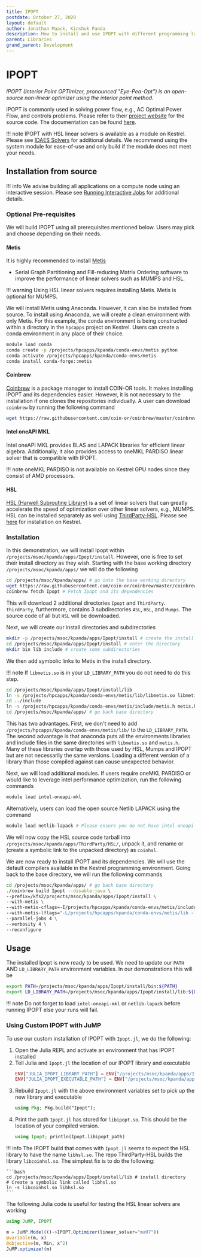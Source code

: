 ```yaml
---
title: IPOPT
postdate: October 27, 2020
layout: default
author: Jonathan Maack, Kinshuk Panda
description: How to install and use IPOPT with different programming languages
parent: Libraries
grand_parent: Development
---
```


# IPOPT

*IPOPT (Interior Point OPTimizer, pronounced "Eye-Pea-Opt") is an open-source non-linear optimizer using the interior point method.*

IPOPT is commonly used in solving power flow, e.g., AC Optimal Power Flow, and controls problems. Please refer to their [project website](https://github.com/coin-or/Ipopt) for the source code. The documentation can be found [here](https://coin-or.github.io/Ipopt/index.html).

!!! note
    IPOPT with HSL linear solvers is available as a module on Kestrel. Please see [IDAES Solvers](./idaes_solvers.md) for additional details. We recommend using the system module for ease-of-use and only build if the module does not meet your needs.


## Installation from source

!!! info
    We advise building all applications on a compute node using an interactive session. Please see [Running Interactive Jobs](../Slurm/interactive_jobs.md#running-interactive-jobs) for additional details.

### Optional Pre-requisites

We will build IPOPT using all prerequisites mentioned below. Users may pick and
choose depending on their needs.

#### Metis

It is highly recommended to install [Metis](https://github.com/KarypisLab/METIS.git)
- Serial Graph Partitioning and Fill-reducing Matrix Ordering software to 
improve the performance of linear solvers such as MUMPS and HSL.

!!! warning
    Using HSL linear solvers requires installing Metis. Metis is optional for MUMPS.

We will install Metis using Anaconda. However, it can also be installed from source.
To install using Anaconda, we will create a clean environment with only Metis.
For this example, the conda environment is being constructed within a directory in the `hpcapps` project on 
Kestrel. Users can create a conda environment in any place of their choice.

```bash
module load conda
conda create -p /projects/hpcapps/kpanda/conda-envs/metis python
conda activate /projects/hpcapps/kpanda/conda-envs/metis
conda install conda-forge::metis
```

#### Coinbrew

[Coinbrew](https://github.com/coin-or/coinbrew) is a package manager to install
COIN-OR tools. It makes installing IPOPT and its dependencies easier. However, it 
is not necessary to the installation if one clones the repositories individually.
A user can download `coinbrew` by running the following command

```bash
wget https://raw.githubusercontent.com/coin-or/coinbrew/master/coinbrew
```

#### Intel oneAPI MKL

Intel oneAPI MKL provides BLAS and LAPACK libraries for efficient linear algebra.
Additionally, it also provides access to oneMKL PARDISO linear solver that is 
compatible with IPOPT.

!!! note
    oneMKL PARDISO is not available on Kestrel GPU nodes since they consist of AMD processors.

#### HSL

[HSL (Harwell Subroutine Library)](http://hsl.rl.ac.uk/ipopt) is a set of linear solvers 
that can greatly accelerate the speed of optimization over other linear solvers, e.g., MUMPS.
HSL can be installed separately as well using [ThirdParty-HSL](https://github.com/coin-or-tools/ThirdParty-HSL).
Please see [here](../Development/Libraries/hsl.md) for installation on Kestrel.

### Installation

In this demonstration, we will install Ipopt within
`/projects/msoc/kpanda/apps/Ipopt/install`. However, one is free to set their
install directory as they wish. Starting with the base working directory
`/projects/msoc/kpanda/apps/` we will do the following

```bash
cd /projects/msoc/kpanda/apps/ # go into the base working directory
wget https://raw.githubusercontent.com/coin-or/coinbrew/master/coinbrew # install coinbrew
coinbrew fetch Ipopt # Fetch Ipopt and its dependencies
```

This will download 2 additional directories `Ipopt` and `ThirdParty`.
`ThirdParty`, furthermore, contains 3 subdirectories `ASL`, `HSL`, and `Mumps`.
The source code of all but `HSL` will be downloaded. 

Next, we will create our install directories and subdirectories

```bash
mkdir -p /projects/msoc/kpanda/apps/Ipopt/install # create the install directory
cd /projects/msoc/kpanda/apps/Ipopt/install # enter the directory
mkdir bin lib include # create some subdirectories
```

We then add symbolic links to Metis in the install directory. 

!!! note
    If `libmetis.so` is in your `LD_LIBRARY_PATH` you do not need to do this step.

```bash
cd /projects/msoc/kpanda/apps/Ipopt/install/lib
ln -s /projects/hpcapps/kpanda/conda-envs/metis/lib/libmetis.so libmetis.so
cd ../include
ln -s /projects/hpcapps/kpanda/conda-envs/metis/include/metis.h metis.h
cd /projects/msoc/kpanda/apps/ # go back base directory
```

This has two advantages.
First, we don't need to add `/projects/hpcapps/kpanda/conda-envs/metis/lib/` to
the `LD_LIBRARY_PATH`.  The second advantage is that anaconda puts all the 
environments libraries and include files in the same directories with
`libmetis.so` and `metis.h`.  Many of these libraries overlap with those used
by HSL, Mumps and IPOPT but are not necessarily the same versions.  Loading a
different version of a library than those compiled against can cause unexpected behavior.

Next, we will load additional modules. If users require oneMKL PARDISO or would
like to leverage intel performance optimization, run the following commands

```bash
module load intel-oneapi-mkl
```

Alternatively, users can load the open source Netlib LAPACK using the command

```bash
module load netlib-lapack # Please ensure you do not have intel-oneapi-mkl loaded
```

We will now copy the HSL source code tarball into 
`/projects/msoc/kpanda/apps/ThirdParty/HSL/`, unpack it, and rename or (create a 
symbolic link to the unpacked directory) as `coinhsl`. 

We are now ready to install IPOPT and its dependencies. We will use the default
compilers available in the Kestrel programming environment. Going back to the base 
directory, we will run the following commands

```bash
cd /projects/msoc/kpanda/apps/ # go back base directory
./coinbrew build Ipopt --disable-java \
--prefix=/kfs2/projects/msoc/kpanda/apps/Ipopt/install \
--with-metis \
--with-metis-cflags=-I/projects/hpcapps/kpanda/conda-envs/metis/include \
--with-metis-lflags="-L/projects/hpcapps/kpanda/conda-envs/metis/lib -lmetis" \
--parallel-jobs 4 \
--verbosity 4 \
--reconfigure
```

## Usage

The installed Ipopt is now ready to be used. We need to update our `PATH` AND 
`LD_LIBRARY_PATH` environment variables. In our demonstrations this will be

```bash
export PATH=/projects/msoc/kpanda/apps/Ipopt/install/bin:${PATH}
export LD_LIBRARY_PATH=/projects/msoc/kpanda/apps/Ipopt/install/lib:${LD_LIBRARY_PATH}
```

!!! note
    Do not forget to load `intel-oneapi-mkl` or `netlib-lapack` before running IPOPT else your runs will fail.

### Using Custom IPOPT with JuMP

To use our custom installation of IPOPT with `Ipopt.jl`, we do the following:

1. Open the Julia REPL and activate an environment that has IPOPT installed
2. Tell Julia and `Ipopt.jl` the location of our IPOPT library and executable
    ```julia
    ENV["JULIA_IPOPT_LIBRARY_PATH"] = ENV["/projects/msoc/kpanda/apps/Ipopt/install/lib"]
    ENV["JULIA_IPOPT_EXECUTABLE_PATH"] = ENV["/projects/msoc/kpanda/apps/Ipopt/install/bin"]
    ```
3. Rebuild `Ipopt.jl` with the above environment variables set to pick up the new library and executable
    ```julia
    using Pkg; Pkg.build("Ipopt");
    ```
4. Print the path `Ipopt.jl` has stored for `libipopt.so`. This should be the location of your compiled version.
    ```julia
    using Ipopt; println(Ipopt.libipopt_path)
    ```

!!! info
    The IPOPT build that comes with `Ipopt.jl` seems to expect the HSL library to have the name `libhsl.so`. The repo ThirdParty-HSL builds the library `libcoinhsl.so`.  The simplest fix is to do the following:

    ```bash
    cd /projects/msoc/kpanda/apps/Ipopt/install/lib # install directory
    # Create a symbolic link called libhsl.so
    ln -s libcoinhsl.so libhsl.so
    ```

The following Julia code is useful for testing the HSL linear solvers are working

```julia
using JuMP, IPOPT

m = JuMP.Model(()->IPOPT.Optimizer(linear_solver="ma97"))
@variable(m, x)
@objective(m, Min, x^2)
JuMP.optimize!(m)
```